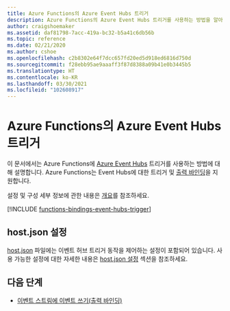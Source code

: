 ```yaml
---
title: Azure Functions의 Azure Event Hubs 트리거
description: Azure Functions의 Azure Event Hubs 트리거를 사용하는 방법을 알아봅니다.
author: craigshoemaker
ms.assetid: daf81798-7acc-419a-bc32-b5a41c6db56b
ms.topic: reference
ms.date: 02/21/2020
ms.author: cshoe
ms.openlocfilehash: c2b8302e64f7dcc657fd20ed5d918ed6816d750d
ms.sourcegitcommit: f28ebb95ae9aaaff3f87d8388a09b41e0b3445b5
ms.translationtype: HT
ms.contentlocale: ko-KR
ms.lasthandoff: 03/30/2021
ms.locfileid: "102608917"
---
```

# <a name="azure-event-hubs-trigger-for-azure-functions"></a>Azure Functions의 Azure Event Hubs 트리거

이 문서에서는 Azure Functions에 [Azure Event Hubs](../event-hubs/event-hubs-about.md) 트리거를 사용하는 방법에 대해 설명합니다. Azure Functions는 Event Hubs에 대한 트리거 및 [출력 바인딩](functions-bindings-event-hubs-output.md)을 지원합니다.

설정 및 구성 세부 정보에 관한 내용은 [개요](functions-bindings-event-hubs.md)를 참조하세요.

[!INCLUDE [functions-bindings-event-hubs-trigger](../../includes/functions-bindings-event-hubs-trigger.md)]

## <a name="hostjson-settings"></a>host.json 설정

[host.json](functions-host-json.md#eventhub) 파일에는 이벤트 허브 트리거 동작을 제어하는 설정이 포함되어 있습니다. 사용 가능한 설정에 대한 자세한 내용은 [host.json 설정](functions-bindings-event-hubs.md#hostjson-settings) 섹션을 참조하세요.

## <a name="next-steps"></a>다음 단계

- [이벤트 스트림에 이벤트 쓰기(출력 바인딩)](./functions-bindings-event-hubs-output.md)
